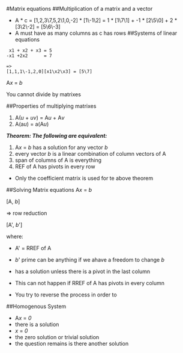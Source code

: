 #Matrix equations
##Multiplication of a matrix and a vector
+ A * c = [1,2,3\7,5,2\1,0,-2] * [1\\-1\2] = 1 * [1\7\1] + -1 * [2\5\0] + 2 * [3\2\\-2] = [5\6\\-3]
+ A must have as many columns as c has rows
##Systems of linear equations
```
 x1 + x2 + x3 = 5
-x1 +2x2      = 7

=>
[1,1,1\-1,2,0][x1\x2\x3] = [5\7]
```
A*x* = *b*

You cannot divide by matrixes

##Properties of multiplying matrixes
1. A(*u* + *uv*) = A*u* + A*v*
2. A(a*u*) = a(A*u*)

***Theorem: The following are equivalent:***
1. A*x* = *b* has a solution for any vector *b*
2. every vector *b* is a linear combination of column vectors of A
3. span of columns of A is everything
4. REF of A has pivots in every row

+ Only the coefficient matrix is used for te above theorem

##Solving Matrix equations
A*x* = *b*

[A, *b*] 

=> row reduction

[A', *b*']

where:
+ A' = RREF of A
+ *b*' prime can be anything if we ahave a freedom to change *b*

+ has a solution unless there is a pivot in the last column
+ This can not happen if RREF of A has pivots in every column
+ You try to reverse the process in order to

##Homogenous System
+ A*x* = *0*
+ there is a solution
+ *x* = *0*
+ the zero solution or trivial solution
+ the question remains is there another solution


